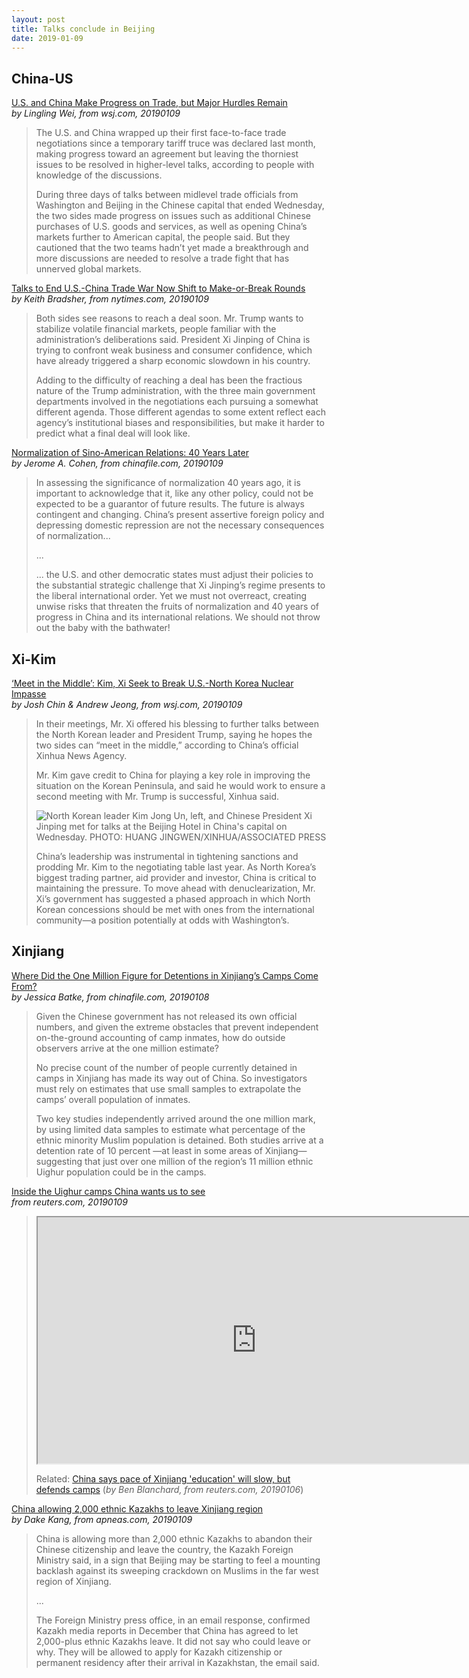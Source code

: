 ```yaml
---
layout: post
title: Talks conclude in Beijing
date: 2019-01-09
---
```


## China-US

[U.S. and China Make Progress on Trade, but Major Hurdles Remain](https://www.wsj.com/articles/u-s-and-china-make-progress-on-trade-but-major-hurdles-remain-11547049544) <br> *by Lingling Wei, from wsj.com, 20190109*

> The U.S. and China wrapped up their first face-to-face trade negotiations since a temporary tariff truce was declared last month, making progress toward an agreement but leaving the thorniest issues to be resolved in higher-level talks, according to people with knowledge of the discussions.
>
> During three days of talks between midlevel trade officials from Washington and Beijing in the Chinese capital that ended Wednesday, the two sides made progress on issues such as additional Chinese purchases of U.S. goods and services, as well as opening China’s markets further to American capital, the people said. But they cautioned that the two teams hadn’t yet made a breakthrough and more discussions are needed to resolve a trade fight that has unnerved global markets.

[Talks to End U.S.-China Trade War Now Shift to Make-or-Break Rounds](https://www.nytimes.com/2019/01/09/business/us-china-trade-talks-beijing.html) <br> *by Keith Bradsher, from nytimes.com, 20190109*

> Both sides see reasons to reach a deal soon. Mr. Trump wants to stabilize volatile financial markets, people familiar with the administration’s deliberations said. President Xi Jinping of China is trying to confront weak business and consumer confidence, which have already triggered a sharp economic slowdown in his country.
>
> Adding to the difficulty of reaching a deal has been the fractious nature of the Trump administration, with the three main government departments involved in the negotiations each pursuing a somewhat different agenda. Those different agendas to some extent reflect each agency’s institutional biases and responsibilities, but make it harder to predict what a final deal will look like.

[Normalization of Sino-American Relations: 40 Years Later](http://www.chinafile.com/reporting-opinion/viewpoint/normalization-of-sino-american-relations-40-years-later?utm_source=feedburner&utm_medium=feed&utm_campaign=Feed%3A+chinafile%2FAll+%28ChinaFile%29) <br> *by Jerome A. Cohen, from chinafile.com, 20190109*

> In assessing the significance of normalization 40 years ago, it is important to acknowledge that it, like any other policy, could not be expected to be a guarantor of future results. The future is always contingent and changing. China’s present assertive foreign policy and depressing domestic repression are not the necessary consequences of normalization...
>
> ...
>
> ... the U.S. and other democratic states must adjust their policies to the substantial strategic challenge that Xi Jinping’s regime presents to the liberal international order. Yet we must not overreact, creating unwise risks that threaten the fruits of normalization and 40 years of progress in China and its international relations. We should not throw out the baby with the bathwater!

## Xi-Kim

[‘Meet in the Middle’: Kim, Xi Seek to Break U.S.-North Korea Nuclear Impasse](https://www.wsj.com/articles/north-koreas-kim-chinas-xi-hold-talks-in-beijing-this-week-11547083524) <br> *by Josh Chin & Andrew Jeong, from wsj.com, 20190109*

> In their meetings, Mr. Xi offered his blessing to further talks between the North Korean leader and President Trump, saying he hopes the two sides can “meet in the middle,” according to China’s official Xinhua News Agency.
>
> Mr. Kim gave credit to China for playing a key role in improving the situation on the Korean Peninsula, and said he would work to ensure a second meeting with Mr. Trump is successful, Xinhua said.
>
> ![North Korean leader Kim Jong Un, left, and Chinese President Xi Jinping met for talks at the Beijing Hotel in China's capital on Wednesday. PHOTO: HUANG JINGWEN/XINHUA/ASSOCIATED PRESS](https://images.wsj.net/im-46659?width=1260&aspect_ratio=1.5)
>
> China’s leadership was instrumental in tightening sanctions and prodding Mr. Kim to the negotiating table last year. As North Korea’s biggest trading partner, aid provider and investor, China is critical to maintaining the pressure. To move ahead with denuclearization, Mr. Xi’s government has suggested a phased approach in which North Korean concessions should be met with ones from the international community—a position potentially at odds with Washington’s.

## Xinjiang

[Where Did the One Million Figure for Detentions in Xinjiang’s Camps Come From?](http://www.chinafile.com/reporting-opinion/features/where-did-one-million-figure-detentions-xinjiangs-camps-come) <br> *by Jessica Batke, from chinafile.com, 20190108*

> Given the Chinese government has not released its own official numbers, and given the extreme obstacles that prevent independent on-the-ground accounting of camp inmates, how do outside observers arrive at the one million estimate?
>
> No precise count of the number of people currently detained in camps in Xinjiang has made its way out of China. So investigators must rely on estimates that use small samples to extrapolate the camps’ overall population of inmates.
>
> Two key studies independently arrived around the one million mark, by using limited data samples to estimate what percentage of the ethnic minority Muslim population is detained. Both studies arrive at a detention rate of 10 percent —at least in some areas of Xinjiang—suggesting that just over one million of the region’s 11 million ethnic Uighur population could be in the camps.

[Inside the Uighur camps China wants us to see](https://www.reuters.com/video/2019/01/09/inside-the-uighur-camps-china-wants-us-t?videoId=501370963) <br> *from reuters.com, 20190109*

> <iframe class="reuters-vidembed" width="700" height="394" src="https://www.reuters.com/assets/iframe/yovideo?videoId=501370963" allowfullscreen></iframe>
>
> Related: [China says pace of Xinjiang 'education' will slow, but defends camps](https://www.reuters.com/article/us-china-xinjiang-insight/china-says-pace-of-xinjiang-education-will-slow-but-defends-camps-idUSKCN1P007W) (*by Ben Blanchard, from reuters.com, 20190106*)

[China allowing 2,000 ethnic Kazakhs to leave Xinjiang region](https://www.apnews.com/6c0a9dcdd7bd4a0b85a0bc96ef3dd6f2) <br> *by Dake Kang, from apneas.com, 20190109*

> China is allowing more than 2,000 ethnic Kazakhs to abandon their Chinese citizenship and leave the country, the Kazakh Foreign Ministry said, in a sign that Beijing may be starting to feel a mounting backlash against its sweeping crackdown on Muslims in the far west region of Xinjiang.
>
> ...
>
> The Foreign Ministry press office, in an email response, confirmed Kazakh media reports in December that China has agreed to let 2,000-plus ethnic Kazakhs leave. It did not say who could leave or why. They will be allowed to apply for Kazakh citizenship or permanent residency after their arrival in Kazakhstan, the email said.